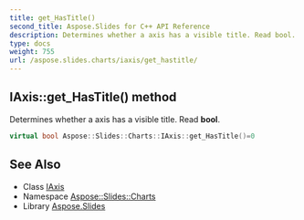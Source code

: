 ```yaml
---
title: get_HasTitle()
second_title: Aspose.Slides for C++ API Reference
description: Determines whether a axis has a visible title. Read bool.
type: docs
weight: 755
url: /aspose.slides.charts/iaxis/get_hastitle/
---
```

## IAxis::get_HasTitle() method


Determines whether a axis has a visible title. Read **bool**.

```cpp
virtual bool Aspose::Slides::Charts::IAxis::get_HasTitle()=0
```

## See Also

* Class [IAxis](../)
* Namespace [Aspose::Slides::Charts](../../)
* Library [Aspose.Slides](../../../)
